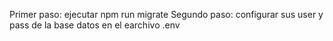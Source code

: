 Primer paso: ejecutar npm run migrate
Segundo paso: configurar sus user y pass de la base datos en el earchivo .env

